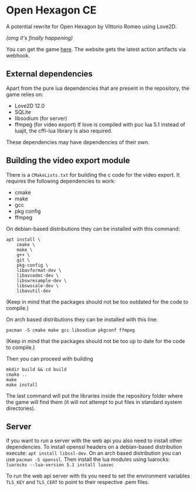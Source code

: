 # Open Hexagon CE

A potential rewrite for Open Hexagon by Vittorio Romeo using Love2D.

*(omg it's finally happening)*

You can get the game [here](https://openhexagon.fun). The website gets the latest action artifacts via webhook.

## External dependencies
Apart from the pure lua dependencies that are present in the repository, the game relies on:
- Love2D 12.0 
- SQLite
- libsodium (for server)
- ffmpeg (for video export)
If love is compiled with puc lua 5.1 instead of luajit, the cffi-lua library is also required.

These dependencies may have dependencies of their own.

## Building the video export module
There is a `CMakeLists.txt` for building the c code for the video export. It requires the following dependencies to work:
- cmake
- make
- gcc
- pkg config
- ffmpeg

On debian-based distributions they can be installed with this command:
```
apt install \
    cmake \
    make \
    g++ \
    git \
    pkg-config \
    libavformat-dev \
    libavcodec-dev \
    libswresample-dev \
    libswscale-dev \
    libavutil-dev
```
(Keep in mind that the packages should not be too outdated for the code to compile.)

On arch based distributions they can be installed with this line:
```
pacman -S cmake make gcc libsodium pkgconf ffmpeg
```
(Keep in mind that the packages should not be too up to date for the code to compile.)

Then you can proceed with building
```
mkdir build && cd build
cmake ..
make
make install
```
The last command will put the libraries inside the repository folder where the game will find them (it will not attempt to put files in standard system directories).

## Server
If you want to run a server with the web api you also need to install other dependencies.
To install openssl headers on a debian-based distribution execute: `apt install libssl-dev`.
On an arch based distribution you can use `pacman -S openssl`.
Then install the lua modules using luarocks: `luarocks --lua-version 5.1 install luasec`

To run the web api server with tls you need to set the environment variables `TLS_KEY` and `TLS_CERT` to point to their respective .pem files.
